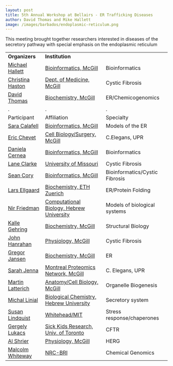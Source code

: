 ```yaml
---
layout: post
title: 5th Annual Workshop at Bellairs - ER Trafficking Diseases
author: David Thomas and Mike Hallett
image: /images/barbados/endoplasmic-reticulum.png
---
```


This meeting brought together researchers interested in diseases of the secretory pathway with special emphasis on the endoplasmic reticulum 

<table class="t1" width="624" cellspacing="0" cellpadding="0">
<tbody>
<tr>
<td class="td1" valign="middle"><span class="p1"><strong>Organizers</strong></span></td>
<td class="td2" valign="middle"><span class="p1"><strong>Institution</strong></span></td>
</tr>
<tr>   <td WIDTH="20%"><a href="mailto:hallett@mcb.mcgill.ca">Michael 
      Hallett</a></td>
    <td WIDTH="33%"><a href="http://www.mcb.mcgill.ca/~hallett">Bioinformatics, McGill</a></td>
    <td>Bioinformatics</td>
</tr>
  <tr>
    <td width="12%"><a href="mailto:christina.haston@McGill.ca">Christina Haston</a></td>
    <td width="26%"><a href="http://www.meakins.mcgill.ca/">Dept. of Medicine,
      McGill </a></td> <td>Cystic Fibrosis</td></tr>
     <tr> 
     <td><a href="mailto:david.thomas@mcgill.ca">David Thomas</a></td><td><a href="http://www.mcgill.ca/biochemistry/department/faculty/thomas/">Biochemistry, McGill</a></td><td>ER/Chemicogenomics</td>
     <tr> <td> .</td> <td>.</td><td>.</td></tr>
  <tr> 
    <td WIDTH="12%">Participant</td>
    <td WIDTH="26%">Affiliation</td>
<td WIDTH="26%">Specialty</td>    </tr>
  <tr> 
    <td><a href="mailto:sara@mcb.mcgill.ca">Sara Calafell</a></td>
    <td><a href="http://www.mcb.mcgill.ca/~sara">Bioinformatics, McGill </a>
<td>Models of the ER</td>  </tr>

  <tr> 
    <td><a href="mailto:eric.chevet@mcgill.ca">Eric Chevet</a></td>
    <td><a href="http://www.rpmpn.mcgill.ca/teams.php?Lmenu=3&Mmenu=4">Cell Biology/Surgery, McGill </a>
<td>C.Elegans, UPR</td>  </tr>

  <tr> 
    <td><a href="mailto:daniela@mcb.mcgill.ca">Daniela Cernea</a></td>
    <td><a href="http://www.mcb.mcgill.ca/">Bioinformatics, McGill </a>
<td>Bioinformatics</td>  </tr>

  <tr> 
    <td><a href="mailto:ClarkeL@missouri.edu">Lane Clarke</a></td>
    <td><a href="http://www.missouri.edu/~nutsci/clarke.htm">University of Missouri </a>
<td>Cystic Fibrosis</td>  </tr>


  <tr> 
    <td><a href="mailto:scory@mcb.mcgill.ca">Sean Cory</a></td>
    <td><a href="http://www.mcb.mcgill.ca/~scory">Bioinformatics, McGill </a>
<td>Bioinformatics/Cystic Fibrosis</td>  </tr>


  <tr> 
    <td><a href="mailto:lars.ellgaard@bc.biol.ethz.ch">Lars Ellgaard</a></td>
    <td><a href="http://www.bc.biol.ethz.ch/people/groups/ellgaard">Biochemistry, ETH Zuerich </a>
<td>ER/Protein Folding</td>  </tr>


  <tr> 
    <td><a href="mailto:nir@cs.huji.ac.il">Nir Friedman</a></td>
    <td><a href="http://www.cs.huji.ac.il/~nir/">Computational Biology, Hebrew University</a>
<td>Models of biological systems</td>  </tr>


  <tr> 
    <td><a href="kalle.gehring@mcgill.ca">Kalle Gehring</a></td>
    <td><a href="http://www.mcgnmr.ca/">Biochemistry, McGill  </a>
<td>Structural Biology</td>  </tr>



  <tr> 
    <td><a href="mailto:john.hanrahan@mcgill.ca">John Hanrahan</a></td>
    <td><a href="www.physio.mcgill.ca/hanrahanlab/">Physiology, McGill </a>
<td>
Cystic Fibrosis</td>  </tr>

  <tr> 
    <td><a href="mailto:gregor.jansen@mcgill.ca">Gregor Jansen</a></td>
    <td><a href="http://www.mcgill.ca/biochemistry/department/faculty/thomas/">Biochemistry, McGill </a>
<td>
ER</td>  </tr>

  <tr> 
    <td><a href="mailto:sarah.jenna@mcgill.ca">Sarah Jenna</a></td>
    <td><a href="http://www.rpmpn.mcgill.ca/">Montreal Proteomics Network, McGill </a>
<td>
C. Elegans, UPR</td>  </tr>


  <tr> 
    <td><a href="mailto:matin.latterich@mcgill.ca">Martin Latterich</a></td>
    <td><a href="http://people.mcgill.ca/martin.latterich/">Anatomy/Cell Biology, McGill </a>
<td> Organelle Biogenesis</td>  </tr>

  <tr> 
    <td><a href="mailto:michal.linial@huji.ac.il">Michal Linial</a></td>
    <td><a href="http://www.ls.huji.ac.il/~michall/index.php">Biological Chemistry, Hebrew University </a>
<td> Secretory system</td>  </tr>

  <tr> 
    <td><a href="mailto:lindquist_admin@wi.mit.edu">Susan Lindquist</a></td>
    <td><a href="http://www.wi.mit.edu/research/faculty/lindquist.html">Whitehead/MIT </a>
<td> Stress response/chaperones</td>  </tr>


  <tr> 
    <td><a href="mailto:glukacs@sickkids.on.ca">Gergely Lukacs</a></td>
    <td><a href="http://icarus.med.utoronto.ca/patho/faculty.asp?FacultyID=182">Sick Kids Research, Univ. of Toronto </a>
<td> CFTR</td>  </tr>

      

 <tr>
    <td width="12%"><a href="mailto:alvin.shrier@McGill.ca">Al Shrier</a></td>
    <td width="26%"><a href="http://www.medicine.mcgill.ca/physio/staffpages/ashrier.htm">Physiology,
      McGill  </a></td> <td>HERG</td></tr>


 <tr>
    <td width="12%"><a href="mailto:Malcolm.Whiteway@cnrc-nrc.gc.ca">Malcolm Whiteway</a></td>
    <td width="26%"><a href="http://cbr-rbc.nrc-cnrc.gc.ca/thomaslab/">NRC-BRI  </a></td> <td>Chemical Genomics</td></tr>


</table>
